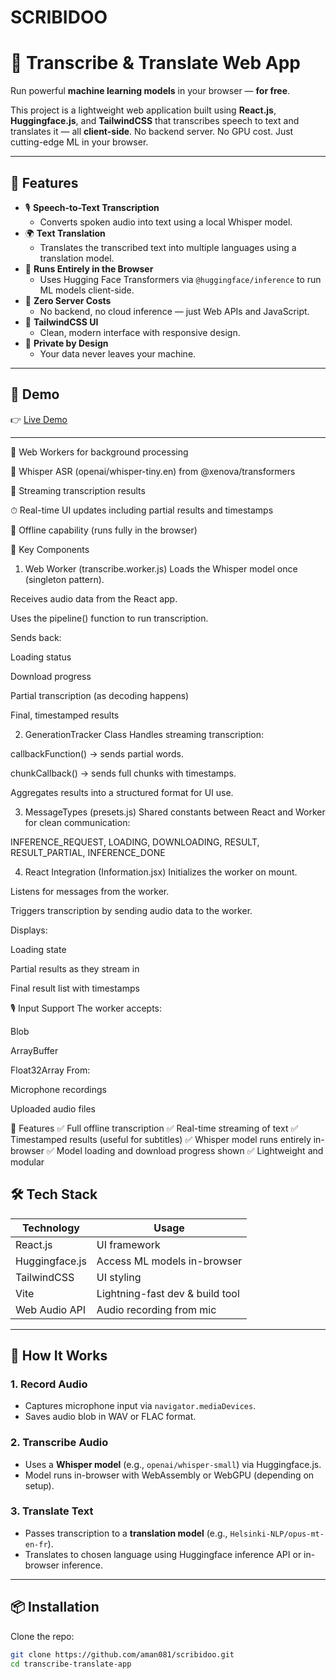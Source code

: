# SCRIBIDOO
# 🧠 Transcribe & Translate Web App

Run powerful **machine learning models** in your browser — **for free**.

This project is a lightweight web application built using **React.js**, **Huggingface.js**, and **TailwindCSS** that transcribes speech to text and translates it — all **client-side**. No backend server. No GPU cost. Just cutting-edge ML in your browser.

-----

## 🚀 Features

- 🎙️ **Speech-to-Text Transcription**
  - Converts spoken audio into text using a local Whisper model.
- 🌍 **Text Translation**
  - Translates the transcribed text into multiple languages using a translation model.
- 🧠 **Runs Entirely in the Browser**
  - Uses Hugging Face Transformers via `@huggingface/inference` to run ML models client-side.
- 💸 **Zero Server Costs**
  - No backend, no cloud inference — just Web APIs and JavaScript.
- 💅 **TailwindCSS UI**
  - Clean, modern interface with responsive design.
- 🔐 **Private by Design**
  - Your data never leaves your machine.

---

## 🧪 Demo

👉 [Live Demo](https://scribidoo.vercel.app/)



---
🧩 Web Workers for background processing

🧠 Whisper ASR (openai/whisper-tiny.en) from @xenova/transformers

💬 Streaming transcription results

⏱ Real-time UI updates including partial results and timestamps

💾 Offline capability (runs fully in the browser)

🔧 Key Components
1. Web Worker (transcribe.worker.js)
Loads the Whisper model once (singleton pattern).

Receives audio data from the React app.

Uses the pipeline() function to run transcription.

Sends back:

Loading status

Download progress

Partial transcription (as decoding happens)

Final, timestamped results

2. GenerationTracker Class
Handles streaming transcription:

callbackFunction() → sends partial words.

chunkCallback() → sends full chunks with timestamps.

Aggregates results into a structured format for UI use.

3. MessageTypes (presets.js)
Shared constants between React and Worker for clean communication:

INFERENCE_REQUEST, LOADING, DOWNLOADING, RESULT, RESULT_PARTIAL, INFERENCE_DONE

4. React Integration (Information.jsx)
Initializes the worker on mount.

Listens for messages from the worker.

Triggers transcription by sending audio data to the worker.

Displays:

Loading state

Partial results as they stream in

Final result list with timestamps

🎙 Input Support
The worker accepts:

Blob

ArrayBuffer

Float32Array
From:

Microphone recordings

Uploaded audio files

🚀 Features
✅ Full offline transcription
✅ Real-time streaming of text
✅ Timestamped results (useful for subtitles)
✅ Whisper model runs entirely in-browser
✅ Model loading and download progress shown
✅ Lightweight and modular
## 🛠️ Tech Stack

| Technology       | Usage                             |
|------------------|------------------------------------|
| React.js         | UI framework                      |
| Huggingface.js   | Access ML models in-browser       |
| TailwindCSS      | UI styling                        |
| Vite             | Lightning-fast dev & build tool   |
| Web Audio API    | Audio recording from mic          |

---

## 🧩 How It Works

### 1. **Record Audio**

- Captures microphone input via `navigator.mediaDevices`.
- Saves audio blob in WAV or FLAC format.

### 2. **Transcribe Audio**

- Uses a **Whisper model** (e.g., `openai/whisper-small`) via Huggingface.js.
- Model runs in-browser with WebAssembly or WebGPU (depending on setup).

### 3. **Translate Text**

- Passes transcription to a **translation model** (e.g., `Helsinki-NLP/opus-mt-en-fr`).
- Translates to chosen language using Huggingface inference API or in-browser inference.

---

## 📦 Installation

Clone the repo:

```bash
git clone https://github.com/aman081/scribidoo.git
cd transcribe-translate-app

